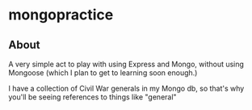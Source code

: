 # mongopractice

## About

A very simple act to play with using Express and Mongo, without using Mongoose (which I plan to get to learning soon enough.)

I have a collection of Civil War generals in my Mongo db, so that's why you'll be seeing references to things like "general"
